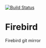 [![Build Status](https://travis-ci.org/asfernandes/firebird.svg?branch=master)](https://travis-ci.org/asfernandes/firebird)

# Firebird
Firebird git mirror
